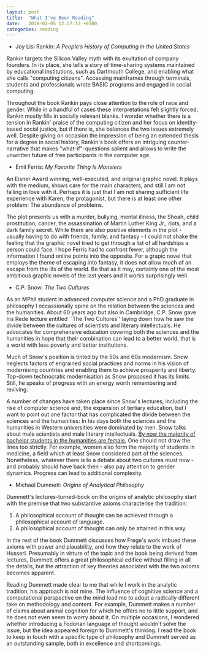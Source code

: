 ```yaml
---
layout: post
title:  "What I've Been Reading"
date:   2019-02-05 12:57:13 +0100
categories: reading
---
```



- Joy Lisi Rankin: *A People’s History of Computing in the United States*

Rankin targets the Silicon Valley myth with its exultation of company founders. In its place, she tells a story of time-sharing systems maintained by educational institutions, such as Dartmouth College, and enabling what she calls "computing citizens". Accessing mainframes through terminals, students and professionals wrote BASIC programs and engaged in social computing. 

Throughout the book Rankin pays close attention to the role of race and gender. While in  a handful of cases these interpretations felt slightly forced, Rankin mostly fills in socially relevant blanks. I wonder whether there is a tension in Rankin' praise of the computing citizen and her focus on identity-based social justice, but if there is, she balances the two issues extremely well. Despite giving on occasion the impression of being an extended thesis for a degree in social history, Rankin's book offers an intriguing counter-narrative that makes "what-if"-questions salient and allows to write the unwritten future of free participants in the computer age.


- Emil Ferris: *My Favorite Thing Is Monsters*

An Eisner Award winning, well-executed, and original graphic novel. It plays with the medium, shows care for the main characters, and still I am not falling in love with it. Perhaps it is just that I am not sharing sufficient life experience with Karen, the protagonist, but there is at least one other problem: The abundance of problems. 

The plot presents us with a murder, bullying, mental illness, the Shoah, child prostitution, cancer, the assassination of Martin Luther King Jr., riots, and a dark family secret. While there are also positive elements in the plot - usually having to do with friends, family, and fantasy - I could not shake the feeling that the graphic novel tried to get through a list of all hardships a person could face. I hope Ferris had to confront fewer, although the information I found online points into the opposite. For a grapic novel that employs the theme of escaping into fantasy, it does not allow much of an escape from the ills of the world. Be that as it may, certainly one of the most ambitious graphic novels of the last years and it works surprisingly well.


- C.P. Snow: *The Two Cultures*

As an MPhil student in advanced computer science and a PhD graduate in philosophy I occassionally opine on the relation between the sciences and the humanities. About 60 years ago but also in Cambridge, C.P. Snow gave his Rede lecture entitled ``The Two Cultures'' laying down how he saw the divide between the cultures of scientists and literary intellectuals. He advocates for comprehensive education covering both the sciences and the humanities in hope that their combination can lead to a better world, that is a world with less poverty and better institutions. 

Much of Snow's position is tinted by the 50s and 60s modernism. Snow neglects factors of engrained social practices and norms in his vision of modernising countries and enabling them to achieve prosperity and liberty. Top-down technocratic modernisation as Snow proposed it has its limits. Still, he speaks of progress with an energy worth remembering and reviving.

A number of changes have taken place since Snow's lectures, including the rise of computer science and, the expansion of tertiary education, but I want to point out one factor that has complicated the divide between the sciences and the humanities: In his days both the sciences and the humanities in Western universities were dominated by men. Snow talks about male scientists and male literary intellectuals. [By now the majority of bachelor students in the humanities are female.](https://www.hesa.ac.uk/news/11-01-2018/sfr247-higher-education-student-statistics/subjects) One should not draw the lines too strictly. For example, women also form the majority of students in medicine, a field which at least Snow considered part of the sciences. Nonetheless, whatever there is to a debate about two cultures must now - and probably should have back then - also pay attention to gender dynamics. Progress can lead to additional complexity.


- Michael Dummett: *Origins of Analytical Philosophy*

Dummett's lectures-turned-book on the origins of analytic philosophy start with the premise that two substantive axioms characterise the tradition:

1. A philosophical account of thought can be achieved through a philosophical account of language.
2. A philosophical account of thought can only be attained in this way.

In the rest of the book Dummett discusses how Frege's work imbued these axioms with power and plausbility, and how they relate to the work of Husserl. Presumably in virture of the topic and the book being derived from lectures, Dummett offers a great philosophical edifice without filling in all the details, but the attraction of key theories associated with the two axioms becomes apparent.

Reading Dummett made clear to me that while I work in the analytic tradition, his approach is not mine. The influence of cognitive science and a computational perspective on the mind lead me to adopt a radically different take on methodology and content. For example, Dummett makes a number of claims about animal cognition for which he offers no to little support, and he does not even seem to worry about it. On multiple occasions, I wondered whether introducing a Fodorian language of thought wouldn't solve the issue, but the idea appeared foreign to Dummett's thinking. I read the book to keep in touch with a specific type of philosophy and Dummett served as an outstanding sample, both in excellence and shortcomings.
